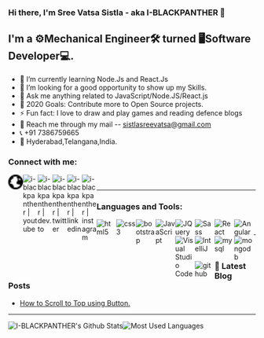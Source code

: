 ### Hi there, I'm Sree Vatsa Sistla - aka I-BLACKPANTHER 👋

## I'm a ⚙️Mechanical Engineer🛠️ turned 🖥️Software Developer💻.

- 🌱 I’m currently learning Node.Js and React.Js
- 💯 I’m looking for a good opportunity to show up my Skills.
- 💬 Ask me anything related to JavaScript/Node.JS/React.js
- 🥅 2020 Goals: Contribute more to Open Source projects.
- ⚡ Fun fact: I love to draw and play games and reading defence blogs
- 📧 Reach me through my mail -- sistlasreevatsa@gmail.com
- 📞 +91 7386759665
- 📍 Hyderabad,Telangana,India.

### Connect with me:

[<img align="left" alt="i-blackpanther.com" width="30px" src="https://raw.githubusercontent.com/iconic/open-iconic/master/svg/globe.svg" />][website]
[<img align="left" alt="i-blackpanther | youtube" width="30px" src="https://cdn.jsdelivr.net/npm/simple-icons@v3/icons/youtube.svg" />][youtube]
[<img align="left" alt="i-blackpanther | dev.to" width="30px" src="https://cdn.jsdelivr.net/npm/simple-icons@3.0.1/icons/dev-dot-to.svg" />][dev.to]
[<img align="left" alt="i-blackpanther | twitter" width="30px" src="https://cdn.jsdelivr.net/npm/simple-icons@v3/icons/twitter.svg" />][twitter]
[<img align="left" alt="i-blackpanther | linkedin" width="30px" src="https://cdn.jsdelivr.net/npm/simple-icons@v3/icons/linkedin.svg" />][linkedin]
[<img align="left" alt="i-blackpanther | instagram" width="30px" src="https://cdn.jsdelivr.net/npm/simple-icons@v3/icons/instagram.svg" />][instagram]

<br />

---

### Languages and Tools:


[<img align="left" alt="html5" width="40px" src="https://devicons.github.io/devicon/devicon.git/icons/html5/html5-original-wordmark.svg" />][link]
[<img align="left" alt="css3" width="40px" src="https://devicons.github.io/devicon/devicon.git/icons/css3/css3-original-wordmark.svg" />][link]
[<img align="left" alt="bootstrap" width="40px" src="https://devicons.github.io/devicon/devicon.git/icons/bootstrap/bootstrap-plain-wordmark.svg" />][link]
[<img align="left" alt="JavaScript" width="40px" src="https://devicons.github.io/devicon/devicon.git/icons/javascript/javascript-original.svg" />][link]
[<img align="left" alt="JQuery" width="40px" src="https://devicons.github.io/devicon/devicon.git/icons/jquery/jquery-original-wordmark.svg" />][link]
[<img align="left" alt="Sass" width="40px" src="https://devicons.github.io/devicon/devicon.git/icons/sass/sass-original.svg" />][link]
[<img align="left" alt="React" width="40px" src="https://devicons.github.io/devicon/devicon.git/icons/react/react-original-wordmark.svg" />][link]
[<img align="left" alt="Angular" width="40px" src="https://devicons.github.io/devicon/devicon.git/icons/angularjs/angularjs-original.svg" />][link]
[<img align="left" alt="Visual Studio Code" width="40px" src="https://devicons.github.io/devicon/devicon.git/icons/visualstudio/visualstudio-plain.svg" />][link]
[<img align="left" alt="IntelliJ" width="40px" src="https://devicons.github.io/devicon/devicon.git/icons/intellij/intellij-original.svg" />][link]
[<img align="left" alt="mysql" width="40px" src="https://devicons.github.io/devicon/devicon.git/icons/mysql/mysql-original.svg" />][link]
[<img align="left" alt="mongodb" width="40px" src="https://devicons.github.io/devicon/devicon.git/icons/mongodb/mongodb-original.svg" />][link]
[<img align="left" alt="github" width="40px" src="https://devicons.github.io/devicon/devicon.git/icons/github/github-original-wordmark.svg" />][link]


<br />

---

### 📜 Latest Blog Posts

<!-- BLOG-POST-LIST:START -->
- [
How to Scroll to Top using Button. 
](https://dev.to/iblackpanther/how-to-scroll-back-to-top-button-19a0)
<!-- BLOG-POST-LIST:END -->

---

<img align='left' alt="I-BLACKPANTHER's Github Stats" src="https://github-readme-stats.i-blackpanther.vercel.app/api?username=I-BLACKPANTHER&count_private=true&show_icons=true&hide_border=true" />

<img  alt="Most Used Languages" src="https://github-readme-stats.vercel.app/api/top-langs/?username=I-BLACKPANTHER&show_icons=true&hide_border=true" />

[link]: https://github.com/I-BLACKPANTHER/I-BLACKPANTHER
[website]: https://instagram.com/sree_vatsa_sistla
[youtube]: https://instagram.com/sree_vatsa_sistla
[dev.to]: https://dev.to/iblackpanther
[twitter]: https://instagram.com/sree_vatsa_sistla
[instagram]: https://instagram.com/sree_vatsa_sistla
[linkedin]: https://www.linkedin.com/in/sree-vatsa-sistla-5613b1192
